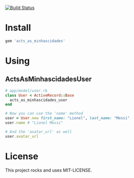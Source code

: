 [![Build Status](https://travis-ci.org/meurio/acts_as_minhascidades.svg?branch=master)](https://travis-ci.org/meurio/acts_as_minhascidades)

# Install

```ruby
gem 'acts_as_minhascidades'
```

# Using

## ActsAsMinhascidadesUser

```ruby
# app/model/user.rb
class User < ActiveRecord::Base
  acts_as_minhascidades_user
end

# Now you can use the 'name' method
user = User.new first_name: "Lionel", last_name: "Messi"
user.name # "Lionel Messi"

# And the 'avatar_url' as well
user.avatar_url
```

# License

This project rocks and uses MIT-LICENSE.
